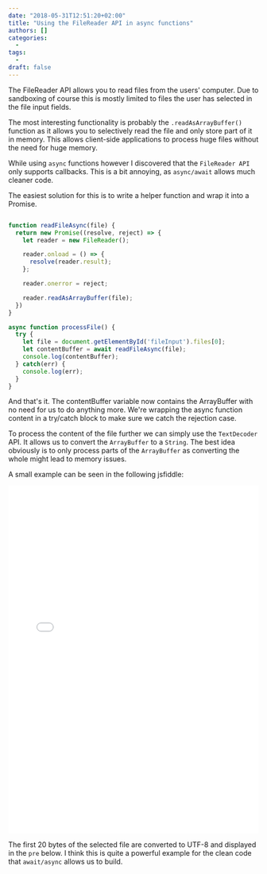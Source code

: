 ```yaml
---
date: "2018-05-31T12:51:20+02:00"
title: "Using the FileReader API in async functions"
authors: []
categories:
  -
tags:
  -
draft: false
---
```


The FileReader API allows you to read files from the users' computer. Due to sandboxing of course this is mostly limited to files the user has selected in the file input fields.

The most interesting functionality is probably the `.readAsArrayBuffer()` function as it allows you to selectively read the file and only store part of it in memory. This allows client-side applications to process huge files without the need for huge memory.

While using `async` functions however I discovered that the `FileReader API` only supports callbacks. This is a bit annoying, as `async/await` allows much cleaner code.

The easiest solution for this is to write a helper function and wrap it into a Promise.

```js

function readFileAsync(file) {
  return new Promise((resolve, reject) => {
    let reader = new FileReader();

    reader.onload = () => {
      resolve(reader.result);
    };

    reader.onerror = reject;

    reader.readAsArrayBuffer(file);
  })
}

async function processFile() {
  try {
    let file = document.getElementById('fileInput').files[0];
    let contentBuffer = await readFileAsync(file);
    console.log(contentBuffer);
  } catch(err) {
    console.log(err);
  }
}

```

And that's it. The contentBuffer variable now contains the ArrayBuffer with no need for us to do anything more.
We're wrapping the async function content in a try/catch block to make sure we catch the rejection case.

To process the content of the file further we can simply use the `TextDecoder` API.
It allows us to convert the `ArrayBuffer` to a `String`. The best idea obviously is to only process parts of the `ArrayBuffer` as converting the whole might lead to memory issues.

A small example can be seen in the following jsfiddle:

<iframe width="100%" height="700" src="//jsfiddle.net/g3n8bzp7/1/embedded/js,html,result/" allowpaymentrequest allowfullscreen="allowfullscreen" frameborder="0"></iframe>

The first 20 bytes of the selected file are converted to UTF-8 and displayed in the `pre` below.
I think this is quite a powerful example for the clean code that `await/async` allows us to build.
